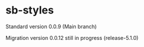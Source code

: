 # sb-styles

Standard version 0.0.9 (Main branch)

Migration version 0.0.12 still in progress (release-5.1.0)
